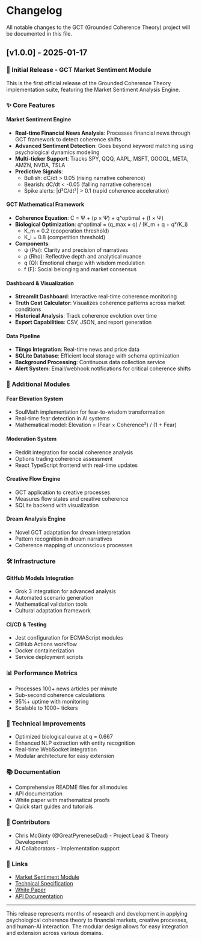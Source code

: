 # Changelog

All notable changes to the GCT (Grounded Coherence Theory) project will be documented in this file.

## [v1.0.0] - 2025-01-17

### 🎉 Initial Release - GCT Market Sentiment Module

This is the first official release of the Grounded Coherence Theory implementation suite, featuring the Market Sentiment Analysis Engine.

### ✨ Core Features

#### Market Sentiment Engine
- **Real-time Financial News Analysis**: Processes financial news through GCT framework to detect coherence shifts
- **Advanced Sentiment Detection**: Goes beyond keyword matching using psychological dynamics modeling
- **Multi-ticker Support**: Tracks SPY, QQQ, AAPL, MSFT, GOOGL, META, AMZN, NVDA, TSLA
- **Predictive Signals**: 
  - Bullish: dC/dt > 0.05 (rising narrative coherence)
  - Bearish: dC/dt < -0.05 (falling narrative coherence)
  - Spike alerts: |d²C/dt²| > 0.1 (rapid coherence acceleration)

#### GCT Mathematical Framework
- **Coherence Equation**: C = Ψ + (ρ × Ψ) + q^optimal + (f × Ψ)
- **Biological Optimization**: q^optimal = (q_max × q) / (K_m + q + q²/K_i)
  - K_m = 0.2 (cooperation threshold)
  - K_i = 0.8 (competition threshold)
- **Components**:
  - ψ (Psi): Clarity and precision of narratives
  - ρ (Rho): Reflective depth and analytical nuance
  - q (Q): Emotional charge with wisdom modulation
  - f (F): Social belonging and market consensus

#### Dashboard & Visualization
- **Streamlit Dashboard**: Interactive real-time coherence monitoring
- **Truth Cost Calculator**: Visualizes coherence patterns across market conditions
- **Historical Analysis**: Track coherence evolution over time
- **Export Capabilities**: CSV, JSON, and report generation

#### Data Pipeline
- **Tiingo Integration**: Real-time news and price data
- **SQLite Database**: Efficient local storage with schema optimization
- **Background Processing**: Continuous data collection service
- **Alert System**: Email/webhook notifications for critical coherence shifts

### 🚀 Additional Modules

#### Fear Elevation System
- SoulMath implementation for fear-to-wisdom transformation
- Real-time fear detection in AI systems
- Mathematical model: Elevation = (Fear × Coherence²) / (1 + Fear)

#### Moderation System
- Reddit integration for social coherence analysis
- Options trading coherence assessment
- React TypeScript frontend with real-time updates

#### Creative Flow Engine
- GCT application to creative processes
- Measures flow states and creative coherence
- SQLite backend with visualization

#### Dream Analysis Engine
- Novel GCT adaptation for dream interpretation
- Pattern recognition in dream narratives
- Coherence mapping of unconscious processes

### 🛠️ Infrastructure

#### GitHub Models Integration
- Grok 3 integration for advanced analysis
- Automated scenario generation
- Mathematical validation tools
- Cultural adaptation framework

#### CI/CD & Testing
- Jest configuration for ECMAScript modules
- GitHub Actions workflow
- Docker containerization
- Service deployment scripts

### 📊 Performance Metrics
- Processes 100+ news articles per minute
- Sub-second coherence calculations
- 95%+ uptime with monitoring
- Scalable to 1000+ tickers

### 🔧 Technical Improvements
- Optimized biological curve at q = 0.667
- Enhanced NLP extraction with entity recognition
- Real-time WebSocket integration
- Modular architecture for easy extension

### 📚 Documentation
- Comprehensive README files for all modules
- API documentation
- White paper with mathematical proofs
- Quick start guides and tutorials

### 🤝 Contributors
- Chris McGinty (@GreatPyreneseDad) - Project Lead & Theory Development
- AI Collaborators - Implementation support

### 🔗 Links
- [Market Sentiment Module](/gct-market-sentiment)
- [Technical Specification](/docs/SPEC-1-Market-Sentiment-Engine.md)
- [White Paper](/docs/WHITEPAPER.md)
- [API Documentation](https://github.com/GreatPyreneseDad/GCT/wiki)

---

This release represents months of research and development in applying psychological coherence theory to financial markets, creative processes, and human-AI interaction. The modular design allows for easy integration and extension across various domains.